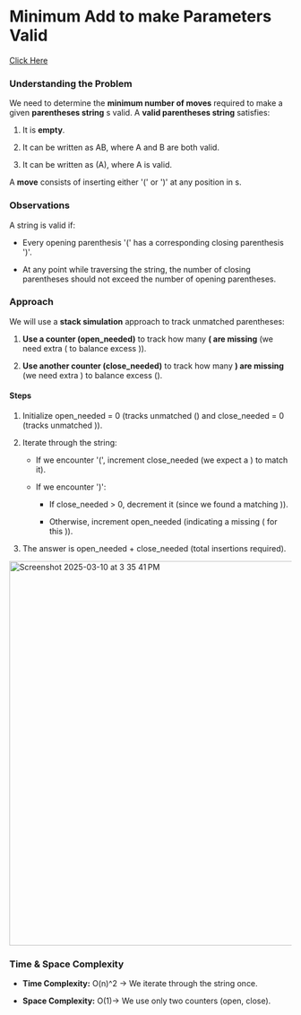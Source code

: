 

# Minimum Add to make Parameters Valid

[Click Here](https://leetcode.com/problems/minimum-add-to-make-parentheses-valid/description/)

### **Understanding the Problem**

We need to determine the **minimum number of moves** required to make a given **parentheses string** s valid. A **valid parentheses string** satisfies:

1.  It is **empty**.
    
2.  It can be written as AB, where A and B are both valid.
    
3.  It can be written as (A), where A is valid.
    

A **move** consists of inserting either '(' or ')' at any position in s.

### **Observations**

A string is valid if:

*   Every opening parenthesis '(' has a corresponding closing parenthesis ')'.
    
*   At any point while traversing the string, the number of closing parentheses should not exceed the number of opening parentheses.
    

### **Approach**

We will use a **stack simulation** approach to track unmatched parentheses:

1.  **Use a counter (open\_needed)** to track how many **( are missing** (we need extra ( to balance excess )).
    
2.  **Use another counter (close\_needed)** to track how many **) are missing** (we need extra ) to balance excess ().
    

#### **Steps**

1.  Initialize open\_needed = 0 (tracks unmatched () and close\_needed = 0 (tracks unmatched )).
    
2.  Iterate through the string:
    
    *   If we encounter '(', increment close\_needed (we expect a ) to match it).
        
    *   If we encounter ')':
        
        *   If close\_needed > 0, decrement it (since we found a matching )).
            
        *   Otherwise, increment open\_needed (indicating a missing ( for this )).
            
3.  The answer is open\_needed + close\_needed (total insertions required).






<img width="686" alt="Screenshot 2025-03-10 at 3 35 41 PM" src="https://github.com/user-attachments/assets/1d64df9d-f17f-49d8-9eac-7770207c9ef9" />



### **Time & Space Complexity**

*   **Time Complexity:** O(n)^2 → We iterate through the string once.
    
*   **Space Complexity:** O(1)→ We use only two counters (open, close).
